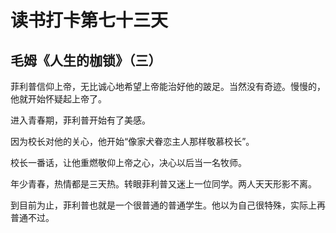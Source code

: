 # 读书打卡第七十三天

## 毛姆《人生的枷锁》（三）

菲利普信仰上帝，无比诚心地希望上帝能治好他的跛足。当然没有奇迹。慢慢的，他就开始怀疑起上帝了。

进入青春期，菲利普开始有了美感。

因为校长对他的关心，他开始“像家犬眷恋主人那样敬慕校长”。

校长一番话，让他重燃敬仰上帝之心，决心以后当一名牧师。

年少青春，热情都是三天热。转眼菲利普又迷上一位同学。两人天天形影不离。

到目前为止，菲利普也就是一个很普通的普通学生。他以为自己很特殊，实际上再普通不过。
